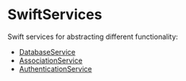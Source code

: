 # SwiftServices

Swift services for abstracting different functionality:

* [DatabaseService](src/database/README.md)
* [AssociationService](src/association/README.md)
* [AuthenticationService](src/authentication/README.md)

